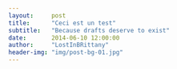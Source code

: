 ```yaml
---
layout:     post
title:      "Ceci est un test"
subtitle:   "Because drafts deserve to exist"
date:       2014-06-10 12:00:00
author:     "LostInBRittany"
header-img: "img/post-bg-01.jpg"
---
```

